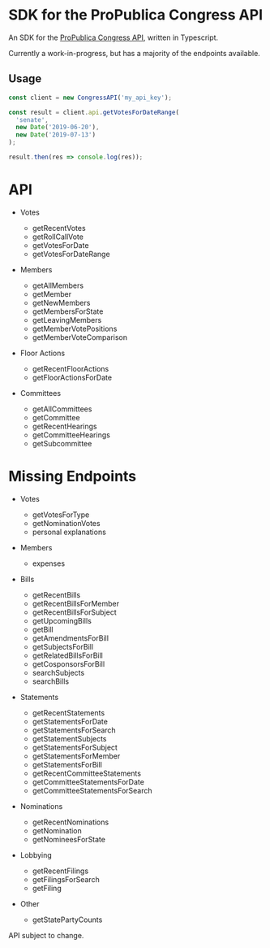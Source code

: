 # SDK for the ProPublica Congress API

An SDK for the [ProPublica Congress API](https://projects.propublica.org/api-docs/congress-api/), written in Typescript.

Currently a work-in-progress, but has a majority of the endpoints available.

## Usage

```js
const client = new CongressAPI('my_api_key');

const result = client.api.getVotesForDateRange(
  'senate',
  new Date('2019-06-20'),
  new Date('2019-07-13')
);

result.then(res => console.log(res));

```

# API

- Votes
  - getRecentVotes
  - getRollCallVote
  - getVotesForDate
  - getVotesForDateRange

- Members
  - getAllMembers
  - getMember
  - getNewMembers
  - getMembersForState
  - getLeavingMembers
  - getMemberVotePositions
  - getMemberVoteComparison

- Floor Actions
  - getRecentFloorActions
  - getFloorActionsForDate

- Committees
  - getAllCommittees
  - getCommittee
  - getRecentHearings
  - getCommitteeHearings
  - getSubcommittee

# Missing Endpoints

- Votes
  - getVotesForType
  - getNominationVotes
  - personal explanations

- Members
  - expenses

- Bills
  - getRecentBills
  - getRecentBillsForMember
  - getRecentBillsForSubject
  - getUpcomingBills
  - getBill
  - getAmendmentsForBill
  - getSubjectsForBill
  - getRelatedBillsForBill
  - getCosponsorsForBill
  - searchSubjects
  - searchBills

- Statements
  - getRecentStatements
  - getStatementsForDate
  - getStatementsForSearch
  - getStatementSubjects
  - getStatementsForSubject
  - getStatementsForMember
  - getStatementsForBill
  - getRecentCommitteeStatements
  - getCommitteeStatementsForDate
  - getCommitteeStatementsForSearch

- Nominations
  - getRecentNominations
  - getNomination
  - getNomineesForState

- Lobbying
  - getRecentFilings
  - getFilingsForSearch
  - getFiling

- Other
  - getStatePartyCounts

API subject to change.


